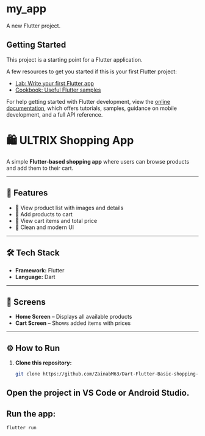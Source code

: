 # my_app

A new Flutter project.

## Getting Started

This project is a starting point for a Flutter application.

A few resources to get you started if this is your first Flutter project:

- [Lab: Write your first Flutter app](https://docs.flutter.dev/get-started/codelab)
- [Cookbook: Useful Flutter samples](https://docs.flutter.dev/cookbook)

For help getting started with Flutter development, view the
[online documentation](https://docs.flutter.dev/), which offers tutorials,
samples, guidance on mobile development, and a full API reference.

# 🛍️ ULTRIX Shopping App

A simple **Flutter-based shopping app** where users can browse products and add them to their cart.

---

## 🚀 Features
- 🧾 View product list with images and details  
- 🛒 Add products to cart  
- 🧮 View cart items and total price  
- 🎨 Clean and modern UI  

---

## 🛠️ Tech Stack
- **Framework:** Flutter  
- **Language:** Dart  

---

## 📸 Screens
- **Home Screen** – Displays all available products  
- **Cart Screen** – Shows added items with prices  

---

## ⚙️ How to Run

1. **Clone this repository:**
   ```bash
   git clone https://github.com/ZainabM63/Dart-Flutter-Basic-shopping-app-.git

## Open the project in VS Code or Android Studio.

Run the app:
--
```bash
flutter run
